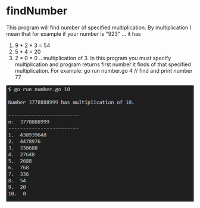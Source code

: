 # findNumber
This program will find number of specified multiplication.
By multiplication I mean that for example if your number is "923" ... it has
1) 9 * 2 * 3 = 54
2) 5 * 4 = 20
3) 2 * 0 = 0
.. multiplication of 3.
In this program you must specify multiplication and program returns first number it finds of that specified multiplication.
For example: go run number.go 4 // find and print number 77

![screen](https://github.com/ino76/findNumber/blob/master/screen.png)
